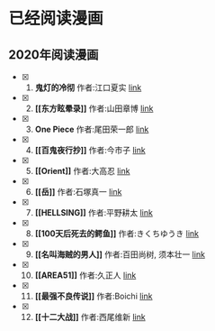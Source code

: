 # 已经阅读漫画

## 2020年阅读漫画
- [x] 1. **鬼灯的冷彻**  作者:江口夏实 [link](./comics/2020/鬼灯的冷彻.md)
- [x] 2. **[[东方眩晕录]]** 作者:山田章博 [link](./comics/2020/东方眩晕录.md)
- [x] 3. **One Piece** 作者:尾田荣一郎 [link](./comics/2020/海贼王.md)
- [x] 4. **[[百鬼夜行抄]]** 作者:今市子 [link](./comics/2020/百鬼夜行抄.md)
- [x] 5. **[[Orient]]** 作者:大高忍 [link](./comics/2020/Orient.md)
- [x] 6. **[[岳]]** 作者:石塚真一 [link](./comics/2020/岳.md)
- [x] 7. **[[HELLSING]]** 作者:平野耕太 [link](./comics/2020/HELLSING.md)
- [x] 8. **[[100天后死去的鳄鱼]]** 作者:きくちゆうき [link](./comics/2020/100天后死去的鳄鱼.md)
- [x] 9. **[[名叫海贼的男人]]** 作者:百田尚树, 须本壮一 [link](./comics/2020/名叫海贼的男人.md)
- [x] 10. **[[AREA51]]** 作者:久正人 [link](./comics/2020/AREA51.md)
- [x] 11. **[[最强不良传说]]** 作者:Boichi [link](./comics/2020/最强不良传说.md)
- [x] 12. **[[十二大战]]** 作者:西尾维新 [link](./comics/2020/十二大战.md)
